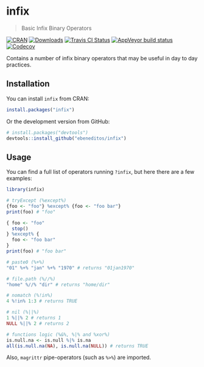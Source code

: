 # infix

> Basic Infix Binary Operators

[![CRAN](http://www.r-pkg.org/badges/version/infix)](https://cran.r-project.org/package=infix)
[![Downloads](https://cranlogs.r-pkg.org/badges/infix)](https://www.r-pkg.org/pkg/infix)
[![Travis CI Status](https://travis-ci.org/ebeneditos/infix.svg?branch=master)](https://travis-ci.org/ebeneditos/infix)
[![AppVeyor build status](https://ci.appveyor.com/api/projects/status/github/ebeneditos/infix?branch=master&svg=true)](https://ci.appveyor.com/project/ebeneditos/infix)
[![Codecov](https://codecov.io/gh/ebeneditos/infix/branch/master/graphs/badge.svg?branch=master)](https://codecov.io/gh/ebeneditos/infix)

Contains a number of infix binary operators that may be useful in day to day practices.

## Installation

You can install `infix` from CRAN:

``` r
install.packages("infix")
```

Or the development version from GitHub:

``` r
# install.packages("devtools")
devtools::install_github("ebeneditos/infix")
```

## Usage

You can find a full list of operators running `?infix`, but here there are a few examples:

```r
library(infix)

# tryExcept (%except%)
{foo <- "foo"} %except% {foo <- "foo bar"}
print(foo) # "foo"

{ foo <- "foo"
  stop()
} %except% {
  foo <- "foo bar"
}
print(foo) # "foo bar"

# paste0 (%+%)
"01" %+% "jan" %+% "1970" # returns "01jan1970"

# file.path (%//%)
"home" %//% "dir" # returns "home/dir"

# nomatch (%!in%)
4 %!in% 1:3 # returns TRUE

# nil (%||%)
1 %||% 2 # returns 1
NULL %||% 2 # returns 2

# functions logic (%&%, %|% and %xor%)
is.null.na <- is.null %|% is.na
all(is.null.na(NA), is.null.na(NULL)) # returns TRUE
```

Also, `magrittr` pipe-operators (such as `%>%`) are imported.
